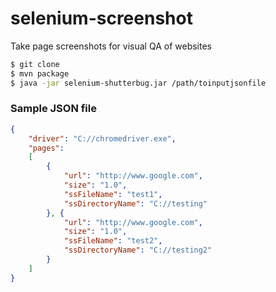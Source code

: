 # selenium-screenshot

Take page screenshots for visual QA of websites


```bash
$ git clone 
$ mvn package
$ java -jar selenium-shutterbug.jar /path/toinputjsonfile
```


### Sample JSON file

```json
{
	"driver": "C://chromedriver.exe",
	"pages":
	[
		{
			"url": "http://www.google.com",
			"size": "1.0",
			"ssFileName": "test1",
			"ssDirectoryName": "C://testing"
		}, {
			"url": "http://www.google.com",
			"size": "1.0",
			"ssFileName": "test2",
			"ssDirectoryName": "C://testing2"
		}
	]
}
```